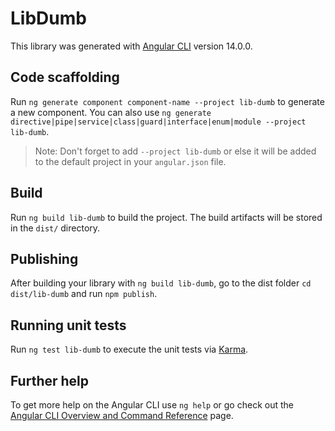 # LibDumb

This library was generated with [Angular CLI](https://github.com/angular/angular-cli) version 14.0.0.

## Code scaffolding

Run `ng generate component component-name --project lib-dumb` to generate a new component. You can also use `ng generate directive|pipe|service|class|guard|interface|enum|module --project lib-dumb`.
> Note: Don't forget to add `--project lib-dumb` or else it will be added to the default project in your `angular.json` file. 

## Build

Run `ng build lib-dumb` to build the project. The build artifacts will be stored in the `dist/` directory.

## Publishing

After building your library with `ng build lib-dumb`, go to the dist folder `cd dist/lib-dumb` and run `npm publish`.

## Running unit tests

Run `ng test lib-dumb` to execute the unit tests via [Karma](https://karma-runner.github.io).

## Further help

To get more help on the Angular CLI use `ng help` or go check out the [Angular CLI Overview and Command Reference](https://angular.io/cli) page.
